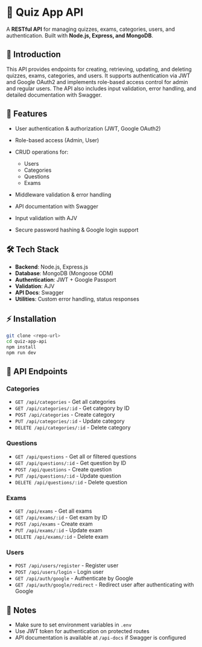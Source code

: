 # 📘 Quiz App API

A **RESTful API** for managing quizzes, exams, categories, users, and authentication. Built with **Node.js, Express, and MongoDB**.


## 📝 Introduction

This API provides endpoints for creating, retrieving, updating, and deleting quizzes, exams, categories, and users. It supports authentication via JWT and Google OAuth2 and implements role-based access control for admin and regular users. The API also includes input validation, error handling, and detailed documentation with Swagger.


## 🚀 Features

* User authentication & authorization (JWT, Google OAuth2)
* Role-based access (Admin, User)
* CRUD operations for:

  * Users
  * Categories
  * Questions
  * Exams
* Middleware validation & error handling
* API documentation with Swagger
* Input validation with AJV
* Secure password hashing & Google login support


## 🛠️ Tech Stack

* **Backend**: Node.js, Express.js
* **Database**: MongoDB (Mongoose ODM)
* **Authentication**: JWT + Google Passport
* **Validation**: AJV
* **API Docs**: Swagger
* **Utilities**: Custom error handling, status responses


## ⚡ Installation

```bash
git clone <repo-url>
cd quiz-app-api
npm install
npm run dev
```


## 📖 API Endpoints

### Categories

* `GET /api/categories` - Get all categories
* `GET /api/categories/:id` - Get category by ID
* `POST /api/categories` - Create category
* `PUT /api/categories/:id` - Update category
* `DELETE /api/categories/:id` - Delete category

### Questions

* `GET /api/questions` - Get all or filtered questions
* `GET /api/questions/:id` - Get question by ID
* `POST /api/questions` - Create question
* `PUT /api/questions/:id` - Update question
* `DELETE /api/questions/:id` - Delete question

### Exams

* `GET /api/exams` - Get all exams
* `GET /api/exams/:id` - Get exam by ID
* `POST /api/exams` - Create exam
* `PUT /api/exams/:id` - Update exam
* `DELETE /api/exams/:id` - Delete exam

### Users

* `POST /api/users/register` - Register user
* `POST /api/users/login` - Login user
* `GET /api/auth/google` - Authenticate by Google
* `GET /api/auth/google/redirect` - Redirect user after authenticating with Google


## 📑 Notes

* Make sure to set environment variables in `.env`
* Use JWT token for authentication on protected routes
* API documentation is available at `/api-docs` if Swagger is configured
